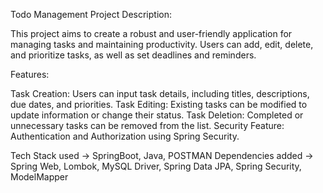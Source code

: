 Todo Management Project
Description:

This project aims to create a robust and user-friendly application for managing tasks and maintaining productivity. Users can add, edit, delete, and prioritize tasks, as well as set deadlines and reminders.

Features:

Task Creation: Users can input task details, including titles, descriptions, due dates, and priorities.
Task Editing: Existing tasks can be modified to update information or change their status.
Task Deletion: Completed or unnecessary tasks can be removed from the list.
Security Feature: Authentication and Authorization using Spring Security.

Tech Stack used -> SpringBoot, Java, POSTMAN
Dependencies added -> Spring Web, Lombok, MySQL Driver, Spring Data JPA, Spring Security, ModelMapper 
